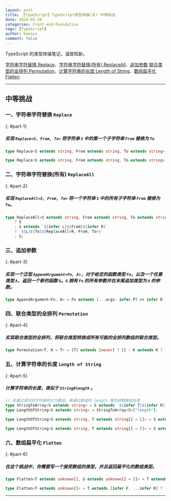 ```yaml
---
layout: post
title: 【TypeScript】TypeScript类型体操(五) 中等挑战
date: 2024-03-20
categories: Front-end-Foundation
tags: [TypeScript]
author: Ganace
comment: false
---
```


TypeScript 的类型体操笔记，温故知新。

[字符串字符替换 Replace](#part-1)、[字符串字符替换(所有) ReplaceAll](#part-2)、[追加参数](#part-3)
[联合类型的全排列 Permutation](#part-4)、[计算字符串的长度 Length of String](#part-5)、[数组扁平化 Flatten](#part-6)

---

## 中等挑战

### 一、字符串字符替换 `Replace`

{: #part-1}

##### 实现 `Replace<S, From, To>` 将字符串 `S` 中的第一个子字符串 `From` 替换为 `To`

```ts
type Replace<S extends string, From extends string, To extends string> = S extends `${infer L}${From extends "" ? never : From}${infer R}` ? `${L}${To}${R}` : S;
```

```ts
type Replace<S extends string, From extends string, To extends string> = From extends "" ? S : S extends `${infer V}${From}${infer R}` ? `${V}${To}${R}` : S;
```

### 二、字符串字符替换(所有) `ReplaceAll`

{: #part-2}

##### 实现 `ReplaceAll<S, From, To>` 将一个字符串 `S` 中的所有子字符串 `From` 替换为 `To`。

```ts
type ReplaceAll<S extends string, From extends string, To extends string> = From extends ""
    ? S
    : S extends `${infer L}${From}${infer R}`
    ? `${L}${To}${ReplaceAll<R, From, To>}`
    : S;
```

### 三、追加参数

{: #part-3}

##### 实现一个泛型 `AppendArgument<Fn, A>`，对于给定的函数类型 `Fn`，以及一个任意类型 `A`，返回一个新的函数 `G`。`G` 拥有 `Fn` 的所有参数并在末尾追加类型为 `A` 的参数。

```ts
type AppendArgument<Fn, A> = Fn extends (...args: infer P) => infer R ? (...args: [...P, A]) => R : never;
```

### 四、联合类型的全排列 `Permutation`

{: #part-4}

##### 实现联合类型的全排列，将联合类型转换成所有可能的全排列数组的联合类型。

```ts
type Permutation<T, K = T> = [T] extends [never] ? [] : K extends K ? [K, ...Permutation<Exclude<T, K>>] : never;
```

### 五、计算字符串的长度 `Length of String`

{: #part-5}

##### 计算字符串的长度，类似于 `String#length` 。

```ts
// 先通过递归将字符串转化为数组，再通过数组的 length 属性获取数组长度
type StringToArray<S extends string> = S extends `${infer T}${infer R}` ? [T, ...StringToArray<R>] : [];
type LengthOfString<S extends string> = StringToArray<S>["length"];
```

```ts
type LengthOfString<S extends string, T extends string[] = []> = S extends `${infer F}${infer R}` ? LengthOfString<R, [...T, F]> : T["length"];
```

```ts
type LengthOfString<S extends string, T extends string[] = []> = S extends `${string}${infer R}` ? LengthOfString<R, [...T, string]> : T["length"];
```

### 六、数组扁平化 `Flatten`

{: #part-6}

##### 在这个挑战中，你需要写一个接受数组的类型，并且返回扁平化的数组类型。

```ts
type Flatten<T extends unknown[], U extends unknown[] = []> = T extends [infer F, ...infer R] ? (F extends unknown[] ? Flatten<[...F, ...R], U> : Flatten<R, [...U, F]>) : U;
```

```ts
type Flatten<T extends unknown[]> = T extends [infer F, ...infer R] ? (F extends unknown[] ? [...Flatten<F>, ...Flatten<R>] : [F, ...Flatten<R>]) : T;
```

---
